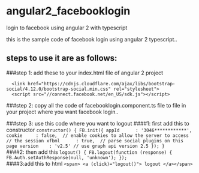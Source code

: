 # angular2_facebooklogin
login to facebook using angular 2 with typescript 

this is the sample code of facebook login using angular 2 typescript..


## steps to use it are as follows:

###step 1:
add these to your index.html file of angular 2 project 
```
  <link href="https://cdnjs.cloudflare.com/ajax/libs/bootstrap-social/4.12.0/bootstrap-social.min.css" rel="stylesheet">
  <script src="//connect.facebook.net/en_US/sdk.js"></script>
```
   

###step 2: 
copy all the code of facebooklogin.component.ts file to file in your project where you want facebook login..

###step 3: 
use this code where you want to logout 
####1: first add this to constructor
      ```
       constructor() {
         FB.init({
            appId      : '3046************',
            cookie     : false,  // enable cookies to allow the server to access
                                // the session
            xfbml      : true,  // parse social plugins on this page
            version    : 'v2.5' // use graph api version 2.5
           });
        }
     ```   
####2: then add this 
       ```
         logout() {
              FB.logout(function (response) {
                    FB.Auth.setAuthResponse(null, 'unknown');
                });
       ```         
####3:add this to html 
      ```
         <span> <a (click)="logout()"> logout </a></span> 
      ```   
